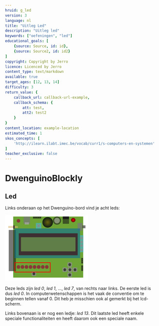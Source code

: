 ```yaml
---
hruid: g_led
version: 3
language: nl
title: "Uitleg Led"
description: "Uitleg led"
keywords: ["oefeningen", "led"]
educational_goals: [
    {source: Source, id: id}, 
    {source: Source2, id: id2}
]
copyright: Copyright by Jerro
licence: Licenced by Jerro
content_type: text/markdown
available: true
target_ages: [12, 13, 14]
difficulty: 3
return_value: {
    callback_url: callback-url-example,
    callback_schema: {
        att: test,
        att2: test2
    }
}
content_location: example-location
estimated_time: 1
skos_concepts: [
    'http://ilearn.ilabt.imec.be/vocab/curr1/s-computers-en-systemen'
]
teacher_exclusive: false
---
```

# DwenguinoBlockly
## Led

Links onderaan op het Dwenguino-bord vind je acht leds:

![alt](embed/leds.png "Afb. led")

Deze leds zijn *led 0*, *led 1*, ..., *led 7*, van rechts naar links. De eerste led is dus *led 0*. In computerwetenschappen is het vaak de conventie om te beginnen tellen vanaf 0. Dit heb je misschien ook al gemerkt bij het lcd-scherm.

Links bovenaan is er nog een ledje: *led 13*.
Dit laatste led heeft enkele speciale functionaliteiten en heeft daarom ook een speciale naam.